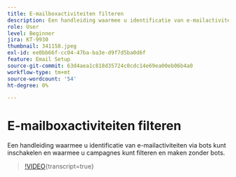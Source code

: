 ```yaml
---
title: E-mailboxactiviteiten filteren
description: Een handleiding waarmee u identificatie van e-mailactiviteiten via bots kunt inschakelen en waarmee u campagnes kunt filteren en maken zonder bots.
role: User
level: Beginner
jira: KT-9930
thumbnail: 341158.jpeg
exl-id: ee0bb66f-cc04-47ba-ba3e-d9f7d5ba0d6f
feature: Email Setup
source-git-commit: 63d4aea1c818d35724c0cdc14e69ea00eb06b4a0
workflow-type: tm+mt
source-wordcount: '54'
ht-degree: 0%

---
```


# E-mailboxactiviteiten filteren

Een handleiding waarmee u identificatie van e-mailactiviteiten via bots kunt inschakelen en waarmee u campagnes kunt filteren en maken zonder bots.

>[!VIDEO](https://video.tv.adobe.com/v/3445118/?quality=12&learn=on&captions=dut){transcript=true}
